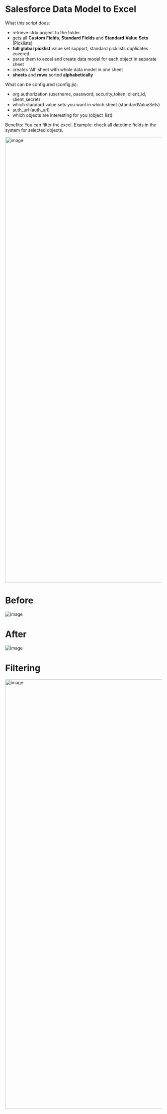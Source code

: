 # Salesforce Data Model to Excel

What this script does:

- retrieve sfdx project to the folder
- gets all **Custom** **Fields**, **Standard** **Fields** and **Standard** **Value** **Sets** (Picklists)
- **full** **global** **picklist** value set support, standard picklists duplicates covered
- parse them to excel and create data model for each object in separate sheet
- creates 'All' sheet with whole data model in one sheet
- **sheets** and **rows** sorted **alphabetically**

What can be configured (config.js):
- org authorization (username, password, security_token, client_id, client_secret)
- which standard value sets you want in which sheet (standardValueSets)
- auth_url (auth_url)
- which objects are interesting for you (object_list)

Benefits:
You can filter the excel.
Example: check all datetime fields in the system for selected objects.

<img width="1436" alt="image" src="https://github.com/Richard98PL/salesforce-data-model/assets/41301282/36760a23-2132-4c80-bef1-d84ce8431aea">

# Before
![image](https://github.com/Richard98PL/salesforce-data-model/assets/41301282/b49d8eab-4131-4c42-8d22-0a419db97a61)

# After
![image](https://github.com/Richard98PL/salesforce-data-model/assets/41301282/734d5a3b-50fe-44fa-b84e-58b59f9f53c6)

# Filtering
<img width="1383" alt="image" src="https://github.com/Richard98PL/salesforce-data-model/assets/41301282/2bf9392e-93d7-4746-9935-4d192da81170">
